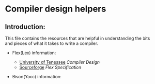 # Compiler design helpers

Introduction:
-------------

This file contains the resources that are helpful in understanding the bits and
pieces of what it takes to write a compiler.

- Flex(Lex) information:
	- [University of Tenessee](http://web.eecs.utk.edu/~bvz/cs461/) *Compiler Design*
	- [Sourceforge](http://flex.sourceforge.net/manual/) *Flex Specification*

- Bison(Yacc) information:
